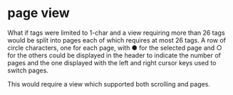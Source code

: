 # page view

What if tags were limited to 1-char and a view requiring more than 26 tags would be split into pages each of which requires at most 26 tags. A row of circle characters, one for each page, with ● for the selected page and ○ for the others could be displayed in the header to indicate the number of pages and the one displayed with the left and right cursor keys used to switch pages.

This would require a view which supported both scrolling and pages.
